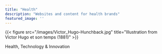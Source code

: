 ```yaml
---
title: "Health"
description: "Websites and content for health brands"
featured_image: ''
---
```

{{< figure src="/images/Victor_Hugo-Hunchback.jpg" title="Illustration from Victor Hugo et son temps (1881)" >}}

Health, Technology & Innovation





